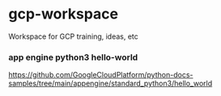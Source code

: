# gcp-workspace
Workspace for GCP training, ideas, etc

### app engine python3 hello-world
https://github.com/GoogleCloudPlatform/python-docs-samples/tree/main/appengine/standard_python3/hello_world

